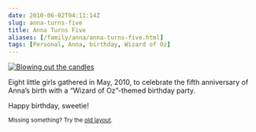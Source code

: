 ```yaml
--- 
date: 2010-06-02T04:11:14Z
slug: anna-turns-five
title: Anna Turns Five
aliases: [/family/anna/anna-turns-five.html]
tags: [Personal, Anna, birthday, Wizard of Oz]
---
```


<p><a href="http://www.flickr.com/photos/theory/sets/72157624186238202/"><img src="http://farm2.static.flickr.com/1282/4661840263_019e867a6e.jpg" alt="Blowing out the candles" /></a></p>

<p>Eight little girls gathered in May, 2010, to celebrate the fifth anniversary of Anna’s birth with a “Wizard of Oz”-themed birthday party.</p>

<p>Happy birthday, sweetie!</p>

<p class="past"><small>Missing something? Try the <a rel="nofollow" href="http://past.justatheory.com/family/anna/anna-turns-five.html">old layout</a>.</small></p>


